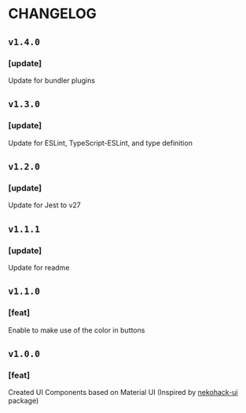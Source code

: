 # CHANGELOG

## `v1.4.0`

### [update]
Update for bundler plugins

## `v1.3.0`

### [update]
Update for ESLint, TypeScript-ESLint, and type definition

## `v1.2.0`

### [update]
Update for Jest to v27

## `v1.1.1`

### [update]
Update for readme

## `v1.1.0`

### [feat]
Enable to make use of the color in buttons

## `v1.0.0`

### [feat]
Created UI Components based on Material UI (Inspired by [nekohack-ui](https://www.npmjs.com/package/nekohack-ui) package)
